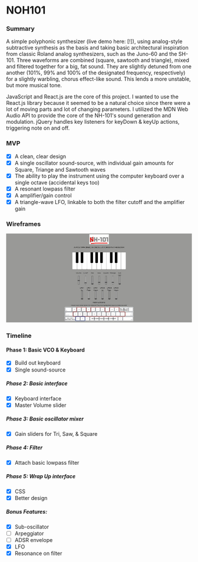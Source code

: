 # NOH101

### Summary

A simple polyphonic synthesizer (live demo here: [!]), using analog-style subtractive synthesis as the
basis and taking basic architectural inspiration from classic Roland analog
synthesizers, such as the Juno-60 and the SH-101. Three waveforms are combined
(square, sawtooth and triangle), mixed and filtered together for a big, fat sound.
They are slightly detuned from one another (101%, 99% and 100% of the designated frequency, respectively)
for a slightly warbling, chorus effect-like sound. This lends a more unstable, but
more musical tone.

JavaScript and React.js are the core of this project. I wanted to use the React.js library
because it seemed to be a natural choice since there were a lot of moving parts and lot of
changing parameters. I utilized the MDN Web Audio API to provide the core of the NH-101's sound generation and
modulation. jQuery handles key listeners for keyDown & keyUp actions, triggering note on and off.

### MVP

- [x] A clean, clear design
- [x] A single oscillator sound-source, with individual gain amounts for Square, Triange and Sawtooth waves
- [x] The ability to play the instrument using the computer keyboard over a single octave (accidental keys too)
- [x] A resonant lowpass filter
- [x] A amplifier/gain control
- [x] A triangle-wave LFO, linkable to both the filter cutoff and the amplifier gain

### Wireframes

![NH101](./app/assets/images/main.jpg)

### Timeline

#### Phase 1: Basic VCO & Keyboard

- [x] Build out keyboard
- [x] Single sound-source

##### Phase 2: Basic interface

- [x] Keyboard interface
- [x] Master Volume slider

##### Phase 3: Basic oscillator mixer

- [x] Gain sliders for Tri, Saw, & Square

##### Phase 4: Filter

- [x] Attach basic lowpass filter

##### Phase 5: Wrap Up interface

- [x] CSS
- [x] Better design

##### Bonus Features:

- [x] Sub-oscillator
- [ ] Arpeggiator
- [ ] ADSR envelope
- [x] LFO
- [x] Resonance on filter
